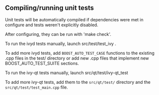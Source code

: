 Compiling/running unit tests
------------------------------------

Unit tests will be automatically compiled if dependencies were met in configure
and tests weren't explicitly disabled.

After configuring, they can be run with 'make check'.

To run the ivyd tests manually, launch src/test/test_ivy .

To add more ivyd tests, add `BOOST_AUTO_TEST_CASE` functions to the existing
.cpp files in the test/ directory or add new .cpp files that
implement new BOOST_AUTO_TEST_SUITE sections.

To run the ivy-qt tests manually, launch src/qt/test/ivy-qt_test

To add more ivy-qt tests, add them to the `src/qt/test/` directory and
the `src/qt/test/test_main.cpp` file.
